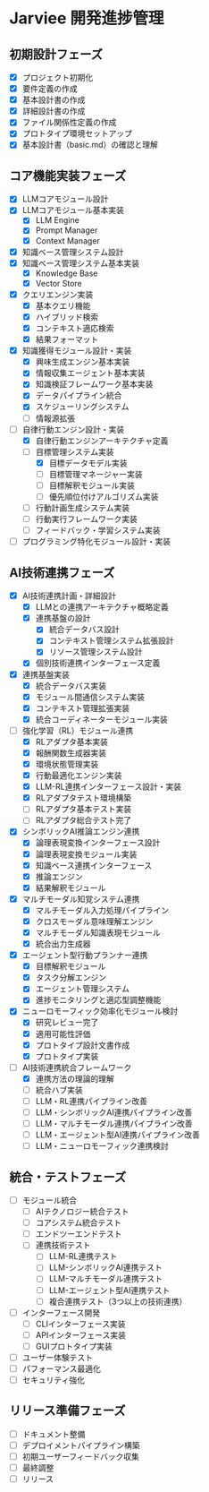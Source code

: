 # Jarviee 開発進捗管理

## 初期設計フェーズ
- [x] プロジェクト初期化
- [x] 要件定義の作成
- [x] 基本設計書の作成
- [x] 詳細設計書の作成
- [x] ファイル関係性定義の作成
- [x] プロトタイプ環境セットアップ
- [x] 基本設計書（basic.md）の確認と理解

## コア機能実装フェーズ
- [x] LLMコアモジュール設計
- [x] LLMコアモジュール基本実装
  - [x] LLM Engine
  - [x] Prompt Manager
  - [x] Context Manager
- [x] 知識ベース管理システム設計
- [x] 知識ベース管理システム基本実装
  - [x] Knowledge Base
  - [x] Vector Store
- [x] クエリエンジン実装
  - [x] 基本クエリ機能
  - [x] ハイブリッド検索
  - [x] コンテキスト適応検索
  - [x] 結果フォーマット
- [x] 知識獲得モジュール設計・実装
  - [x] 興味生成エンジン基本実装
  - [x] 情報収集エージェント基本実装
  - [x] 知識検証フレームワーク基本実装
  - [x] データパイプライン統合
  - [x] スケジューリングシステム
  - [ ] 情報源拡張
- [ ] 自律行動エンジン設計・実装
  - [x] 自律行動エンジンアーキテクチャ定義
  - [ ] 目標管理システム実装
    - [x] 目標データモデル実装
    - [ ] 目標管理マネージャー実装
    - [ ] 目標解釈モジュール実装
    - [ ] 優先順位付けアルゴリズム実装
  - [ ] 行動計画生成システム実装
  - [ ] 行動実行フレームワーク実装
  - [ ] フィードバック・学習システム実装
- [ ] プログラミング特化モジュール設計・実装

## AI技術連携フェーズ
- [x] AI技術連携計画・詳細設計
  - [x] LLMとの連携アーキテクチャ概略定義
  - [x] 連携基盤の設計
    - [x] 統合データバス設計
    - [x] コンテキスト管理システム拡張設計
    - [x] リソース管理システム設計
  - [x] 個別技術連携インターフェース定義
- [x] 連携基盤実装
  - [x] 統合データバス実装
  - [x] モジュール間通信システム実装
  - [x] コンテキスト管理拡張実装
  - [x] 統合コーディネーターモジュール実装
- [ ] 強化学習（RL）モジュール連携
  - [x] RLアダプタ基本実装
  - [x] 報酬関数生成器実装
  - [x] 環境状態管理実装
  - [x] 行動最適化エンジン実装
  - [x] LLM-RL連携インターフェース設計・実装
  - [x] RLアダプタテスト環境構築
  - [ ] RLアダプタ基本テスト実装
  - [ ] RLアダプタ総合テスト完了
- [x] シンボリックAI推論エンジン連携
  - [x] 論理表現変換インターフェース設計
  - [x] 論理表現変換モジュール実装
  - [x] 知識ベース連携インターフェース
  - [x] 推論エンジン
  - [x] 結果解釈モジュール
- [x] マルチモーダル知覚システム連携
  - [x] マルチモーダル入力処理パイプライン
  - [x] クロスモーダル意味理解エンジン
  - [x] マルチモーダル知識表現モジュール
  - [x] 統合出力生成器
- [x] エージェント型行動プランナー連携
  - [x] 目標解釈モジュール
  - [x] タスク分解エンジン
  - [x] エージェント管理システム
  - [x] 進捗モニタリングと適応型調整機能
- [x] ニューロモーフィック効率化モジュール検討
  - [x] 研究レビュー完了
  - [x] 適用可能性評価
  - [x] プロトタイプ設計文書作成
  - [x] プロトタイプ実装
- [ ] AI技術連携統合フレームワーク
  - [x] 連携方法の理論的理解
  - [ ] 統合ハブ実装
  - [ ] LLM・RL連携パイプライン改善
  - [ ] LLM・シンボリックAI連携パイプライン改善
  - [ ] LLM・マルチモーダル連携パイプライン改善
  - [ ] LLM・エージェント型AI連携パイプライン改善
  - [ ] LLM・ニューロモーフィック連携検討

## 統合・テストフェーズ
- [ ] モジュール統合
  - [ ] AIテクノロジー統合テスト
  - [ ] コアシステム統合テスト
  - [ ] エンドツーエンドテスト
  - [ ] 連携技術テスト
    - [ ] LLM-RL連携テスト
    - [ ] LLM-シンボリックAI連携テスト
    - [ ] LLM-マルチモーダル連携テスト
    - [ ] LLM-エージェント型AI連携テスト
    - [ ] 複合連携テスト（3つ以上の技術連携）
- [ ] インターフェース開発
  - [ ] CLIインターフェース実装
  - [ ] APIインターフェース実装
  - [ ] GUIプロトタイプ実装
- [ ] ユーザー体験テスト
- [ ] パフォーマンス最適化
- [ ] セキュリティ強化

## リリース準備フェーズ
- [ ] ドキュメント整備
- [ ] デプロイメントパイプライン構築
- [ ] 初期ユーザーフィードバック収集
- [ ] 最終調整
- [ ] リリース